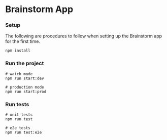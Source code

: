 # Brainstorm App

### Setup
The following are procedures to follow when setting up the Brainstorm app for the first time.

```shell
npm install
```

### Run the project

```shell
# watch mode
npm run start:dev

# production mode
npm run start:prod
```

### Run tests

```shell
# unit tests
npm run test

# e2e tests
npm run test:e2e
```
